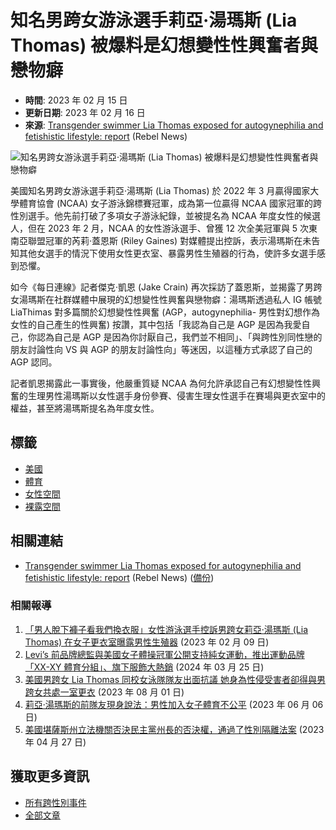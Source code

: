 # 知名男跨女游泳選手莉亞·湯瑪斯 (Lia Thomas) 被爆料是幻想變性性興奮者與戀物癖

- **時間**: 2023 年 02 月 15 日
- **更新日期**: 2023 年 02 月 16 日
- **來源**: [Transgender swimmer Lia Thomas exposed for autogynephilia and fetishistic lifestyle: report](https://www.rebelnews.com/transgender_swimmer_lia_thomas_exposed_report) (Rebel News)

![知名男跨女游泳選手莉亞·湯瑪斯 (Lia Thomas) 被爆料是幻想變性性興奮者與戀物癖](https://archive.is/CmprG/48f7489a188815b06097c31e9e438e045f19decf.jpg)

美國知名男跨女游泳選手莉亞·湯瑪斯 (Lia Thomas) 於 2022 年 3 月贏得國家大學體育協會 (NCAA) 女子游泳錦標賽冠軍，成為第一位贏得 NCAA 國家冠軍的跨性別選手。他先前打破了多項女子游泳紀錄，並被提名為 NCAA 年度女性的候選人，但在 2023 年 2 月，NCAA 的女性游泳選手、曾獲 12 次全美冠軍與 5 次東南亞聯盟冠軍的芮莉·蓋恩斯 (Riley Gaines) 對媒體提出控訴，表示湯瑪斯在未告知其他女選手的情況下使用女性更衣室、暴露男性生殖器的行為，使許多女選手感到恐懼。

如今《每日連線》記者傑克·凱恩 (Jake Crain) 再次採訪了蓋恩斯，並揭露了男跨女湯瑪斯在社群媒體中展現的幻想變性性興奮與戀物癖：湯瑪斯透過私人 IG 帳號 LiaThimas 對多篇關於幻想變性性興奮 (AGP，autogynephilia- 男性對幻想作為女性的自己產生的性興奮) 按讚，其中包括「我認為自己是 AGP 是因為我愛自己，你認為自己是 AGP 是因為你討厭自己，我們並不相同」、「與跨性別同性戀的朋友討論性向 VS 與 AGP 的朋友討論性向」等迷因，以這種方式承認了自己的 AGP 認同。

記者凱恩揭露此一事實後，他嚴重質疑 NCAA 為何允許承認自己有幻想變性性興奮的生理男性湯瑪斯以女性選手身份參賽、侵害生理女性選手在賽場與更衣室中的權益，甚至將湯瑪斯提名為年度女性。

## 標籤
- [美國](/regions/%e7%be%8e%e5%9c%8b/)
- [體育](/tags/%e9%ab%94%e8%82%b2/)
- [女性空間](/tags/%e5%a5%b3%e6%80%a7%e7%a9%ba%e9%96%93/)
- [裸露空間](/tags/%e8%a3%b8%e9%9c%b2%e7%a9%ba%e9%96%93/)

## 相關連結
- [Transgender swimmer Lia Thomas exposed for autogynephilia and fetishistic lifestyle: report](https://www.rebelnews.com/transgender_swimmer_lia_thomas_exposed_report) (Rebel News) ([備份](https://archive.is/CmprG))

### 相關報導
1. [「男人脫下褲子看我們換衣服」女性游泳選手控訴男跨女莉亞·湯瑪斯 (Lia Thomas) 在女子更衣室曝露男性生殖器](https://noselfidtw.cc/news/man-dropping-his-pants-and-watching-us-undress-riley/) (2023 年 02 月 09 日)
2. [Levi’s 前品牌總監與美國女子體操冠軍公開支持純女運動，推出運動品牌「XX-XY 體育分組」、旗下服飾大熱銷](https://noselfidtw.cc/news/ex-levis-president-jennifer-sey-launches-xx-xy-athletics-for-womens-sports/) (2024 年 03 月 25 日)
3. [美國男跨女 Lia Thomas 同校女泳隊隊友出面抗議 她身為性侵受害者卻得與男跨女共處一室更衣](https://noselfidtw.cc/news/paula-scanlan-had-nightmares-after-sharing-locker-room-with-lia/) (2023 年 08 月 01 日)
4. [莉亞·湯瑪斯的前隊友現身說法：男性加入女子體育不公平](https://noselfidtw.cc/news/former-teammate-of-lia-thomas-unveils-herself/) (2023 年 06 月 06 日)
5. [美國堪薩斯州立法機關否決民主黨州長的否決權，通過了性別隔離法案](https://noselfidtw.cc/news/transgender-state-representative-moves-to-allow-sexual-attachment-to-children/) (2023 年 04 月 27 日)

## 獲取更多資訊
- [所有跨性別事件](https://noselfidtw.cc/news)
- [全部文章](https://noselfidtw.cc/post)